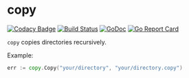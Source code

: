# copy

[![Codacy Badge](https://api.codacy.com/project/badge/Grade/c098f83f1d524464adee9f8b6968bab6)](https://app.codacy.com/app/gofunky/copy?utm_source=github.com&utm_medium=referral&utm_content=gofunky/copy&utm_campaign=badger)
[![Build Status](https://travis-ci.com/gofunky/copy.svg?branch=master)](https://travis-ci.com/gofunky/copy)
[![GoDoc](https://godoc.org/github.com/gofunky/copy?status.svg)](https://godoc.org/github.com/gofunky/copy)
[![Go Report Card](https://goreportcard.com/badge/github.com/gofunky/copy)](https://goreportcard.com/report/github.com/gofunky/copy)

`copy` copies directories recursively.

Example:

```go
err := copy.Copy("your/directory", "your/directory.copy")
```
